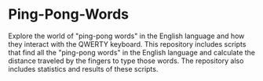 # Ping-Pong-Words
Explore the world of "ping-pong words" in the English language and how they interact with the QWERTY keyboard. This repository includes scripts that find all the "ping-pong words" in the English language and calculate the distance traveled by the fingers to type those words. The repository also includes statistics and results of these scripts.
